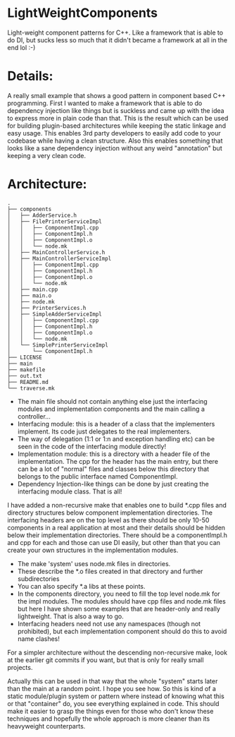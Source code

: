 # LightWeightComponents
Light-weight component patterns for C++. Like a framework that is able to do DI, but sucks less so much that it didn't became a framework at all in the end lol :-)

Details:
========
A really small example that shows a good pattern in component based C++ programming. First I wanted to make a framework that is able to do dependency injection like things but is suckless and came up with the idea to express more in plain code than that. This is the result which can be used for building plugin-based architectures while keeping the static linkage and easy usage. This enables 3rd party developers to easily add code to your codebase while having a clean structure. Also this enables something that looks like a sane dependency injection without any weird "annotation" but keeping a very clean code.

Architecture:
=============

	.
	├── components
	│   ├── AdderService.h
	│   ├── FilePrinterServiceImpl
	│   │   ├── ComponentImpl.cpp
	│   │   ├── ComponentImpl.h
	│   │   ├── ComponentImpl.o
	│   │   └── node.mk
	│   ├── MainControllerService.h
	│   ├── MainControllerServiceImpl
	│   │   ├── ComponentImpl.cpp
	│   │   ├── ComponentImpl.h
	│   │   ├── ComponentImpl.o
	│   │   └── node.mk
	│   ├── main.cpp
	│   ├── main.o
	│   ├── node.mk
	│   ├── PrinterServices.h
	│   ├── SimpleAdderServiceImpl
	│   │   ├── ComponentImpl.cpp
	│   │   ├── ComponentImpl.h
	│   │   ├── ComponentImpl.o
	│   │   └── node.mk
	│   └── SimplePrinterServiceImpl
	│       └── ComponentImpl.h
	├── LICENSE
	├── main
	├── makefile
	├── out.txt
	├── README.md
	└── traverse.mk

* The main file should not contain anything else just the interfacing modules and implementation components and the main calling a controller...
* Interfacing module: this is a header of a class that the implementers implement. Its code just delegates to the real implementers.
* The way of delegation (1:1 or 1:n and exception handling etc) can be seen in the code of the interfacing module directly!
* Implementation module: this is a directory with a header file of the implementation. The cpp for the header has the main entry, but there can be a lot of "normal" files and classes below this directory that belongs to the public interface named ComponentImpl.
* Dependency Injection-like things can be done by just creating the interfacing module class. That is all!

I have added a non-recursive make that enables one to build *.cpp files and directory structures below component implementation directories. The interfacing headers are on the top level as there should be only 10-50 components in a real application at most and their details should be hidden below their implementation directories. There should be a componentImpl.h and cpp for each and those can use DI easily, but other than that you can create your own structures in the implementation modules.

* The make 'system' uses node.mk files in directories.
* These describe the *.o files created in that directory and further subdirectories
* You can also specify *.a libs at these points.
* In the components directory, you need to fill the top level node.mk for the impl modules. The modules should have cpp files and node.mk files but here I have shown some examples that are header-only and really lightweight. That is also a way to go.
* Interfacing headers need not use any namespaces (though not prohibited), but each implementation component should do this to avoid name clashes!

For a simpler architecture without the descending non-recursive make, look at the earlier git commits if you want, but that is only for really small projects.

Actually this can be used in that way that the whole "system" starts later than the main at a random point. I hope you see how.
So this is kind of a static module/plugin system or pattern where instead of knowing what this or that "container" do, you see everything explained in code. This should make it easier to grasp the things even for those who don't know these techniques and hopefully the whole approach is more cleaner than its heavyweight counterparts.
